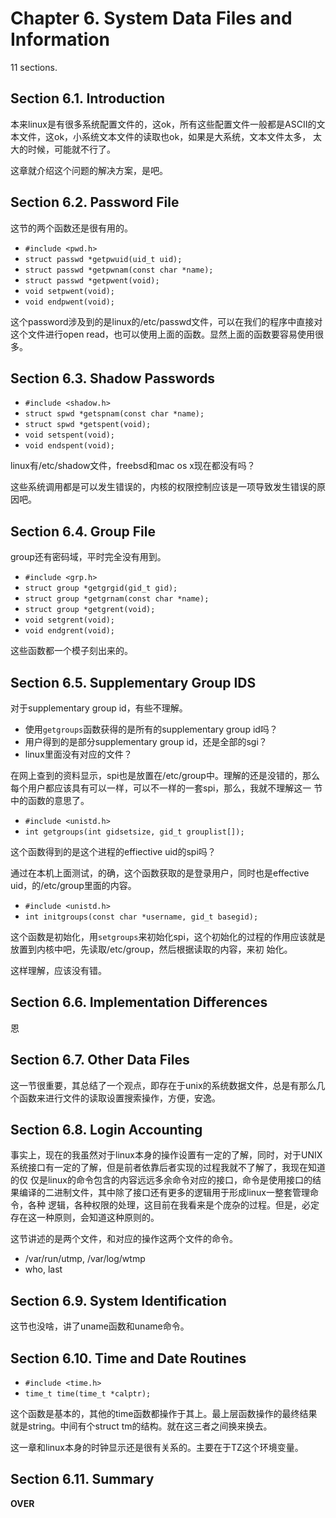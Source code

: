 # Chapter 6. System Data Files and Information

11 sections.

## Section 6.1. Introduction

本来linux是有很多系统配置文件的，这ok，所有这些配置文件一般都是ASCII的文本文件，这ok，小系统文本文件的读取也ok，如果是大系统，文本文件太多，
太大的时候，可能就不行了。

这章就介绍这个问题的解决方案，是吧。

## Section 6.2. Password File

这节的两个函数还是很有用的。

  * `#include <pwd.h>`
  * `struct passwd *getpwuid(uid_t uid);`
  * `struct passwd *getpwnam(const char *name);`
  * `struct passwd *getpwent(void);`
  * `void setpwent(void);`
  * `void endpwent(void);`

这个password涉及到的是linux的/etc/passwd文件，可以在我们的程序中直接对这个文件进行open
read，也可以使用上面的函数。显然上面的函数要容易使用很多。

## Section 6.3. Shadow Passwords

  * `#include <shadow.h>`
  * `struct spwd *getspnam(const char *name);`
  * `struct spwd *getspent(void);`
  * `void setspent(void);`
  * `void endspent(void);`

linux有/etc/shadow文件，freebsd和mac os x现在都没有吗？

这些系统调用都是可以发生错误的，内核的权限控制应该是一项导致发生错误的原因吧。

## Section 6.4. Group File

group还有密码域，平时完全没有用到。

  * `#include <grp.h>`
  * `struct group *getgrgid(gid_t gid);`
  * `struct group *getgrnam(const char *name);`
  * `struct group *getgrent(void);`
  * `void setgrent(void);`
  * `void endgrent(void);`

这些函数都一个模子刻出来的。

## Section 6.5. Supplementary Group IDS

对于supplementary group id，有些不理解。

  * 使用`getgroups`函数获得的是所有的supplementary group id吗？ 
  * 用户得到的是部分supplementary group id，还是全部的sgi？ 
  * linux里面没有对应的文件？ 

在网上查到的资料显示，spi也是放置在/etc/group中。理解的还是没错的，那么每个用户都应该具有可以一样，可以不一样的一套spi，那么，我就不理解这一
节中的函数的意思了。

  * `#include <unistd.h>`
  * `int getgroups(int gidsetsize, gid_t grouplist[]);`

这个函数得到的是这个进程的effiective uid的spi吗？

通过在本机上面测试，的确，这个函数获取的是登录用户，同时也是effective uid，的/etc/group里面的内容。

  * `#include <unistd.h>`
  * `int initgroups(const char *username, gid_t basegid);`

这个函数是初始化，用`setgroups`来初始化spi，这个初始化的过程的作用应该就是放置到内核中吧，先读取/etc/group，然后根据读取的内容，来初
始化。

这样理解，应该没有错。

## Section 6.6. Implementation Differences

恩

## Section 6.7. Other Data Files

这一节很重要，其总结了一个观点，即存在于unix的系统数据文件，总是有那么几个函数来进行文件的读取设置搜索操作，方便，安逸。

## Section 6.8. Login Accounting

事实上，现在的我虽然对于linux本身的操作设置有一定的了解，同时，对于UNIX系统接口有一定的了解，但是前者依靠后者实现的过程我就不了解了，我现在知道的仅
仅是linux的命令包含的内容远远多余命令对应的接口，命令是使用接口的结果编译的二进制文件，其中除了接口还有更多的逻辑用于形成linux一整套管理命令，各种
逻辑，各种权限的处理，这目前在我看来是个庞杂的过程。但是，必定存在这一种原则，会知道这种原则的。

这节讲述的是两个文件，和对应的操作这两个文件的命令。

  * /var/run/utmp, /var/log/wtmp 
  * who, last 

## Section 6.9. System Identification

这节也没啥，讲了uname函数和uname命令。

## Section 6.10. Time and Date Routines

  * `#include <time.h>`
  * `time_t time(time_t *calptr);`

这个函数是基本的，其他的time函数都操作于其上。最上层函数操作的最终结果就是string。中间有个struct tm的结构。就在这三者之间换来换去。

这一章和linux本身的时钟显示还是很有关系的。主要在于TZ这个环境变量。

## Section 6.11. Summary

**OVER**

